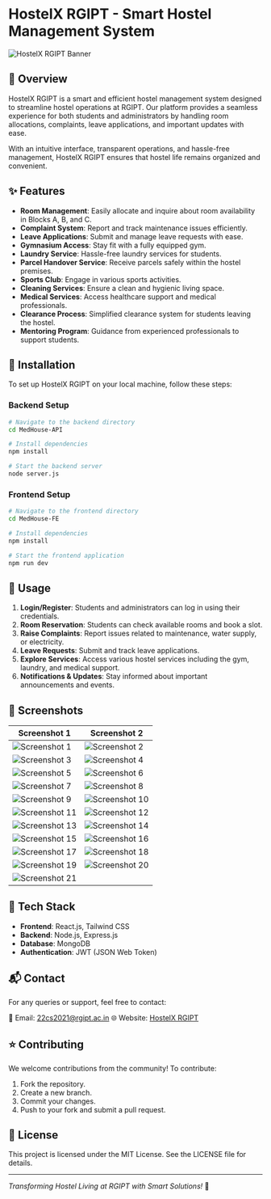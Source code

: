# HostelX RGIPT - Smart Hostel Management System

![HostelX RGIPT Banner](assets/1.png)

## 📌 Overview
HostelX RGIPT is a smart and efficient hostel management system designed to streamline hostel operations at RGIPT. Our platform provides a seamless experience for both students and administrators by handling room allocations, complaints, leave applications, and important updates with ease.

With an intuitive interface, transparent operations, and hassle-free management, HostelX RGIPT ensures that hostel life remains organized and convenient. 

## ✨ Features

- **Room Management**: Easily allocate and inquire about room availability in Blocks A, B, and C.
- **Complaint System**: Report and track maintenance issues efficiently.
- **Leave Applications**: Submit and manage leave requests with ease.
- **Gymnasium Access**: Stay fit with a fully equipped gym.
- **Laundry Service**: Hassle-free laundry services for students.
- **Parcel Handover Service**: Receive parcels safely within the hostel premises.
- **Sports Club**: Engage in various sports activities.
- **Cleaning Services**: Ensure a clean and hygienic living space.
- **Medical Services**: Access healthcare support and medical professionals.
- **Clearance Process**: Simplified clearance system for students leaving the hostel.
- **Mentoring Program**: Guidance from experienced professionals to support students.

## 🚀 Installation

To set up HostelX RGIPT on your local machine, follow these steps:

### Backend Setup

```bash
# Navigate to the backend directory
cd MedHouse-API

# Install dependencies
npm install

# Start the backend server
node server.js
```

### Frontend Setup

```bash
# Navigate to the frontend directory
cd MedHouse-FE

# Install dependencies
npm install

# Start the frontend application
npm run dev
```

## 📖 Usage

1. **Login/Register**: Students and administrators can log in using their credentials.
2. **Room Reservation**: Students can check available rooms and book a slot.
3. **Raise Complaints**: Report issues related to maintenance, water supply, or electricity.
4. **Leave Requests**: Submit and track leave applications.
5. **Explore Services**: Access various hostel services including the gym, laundry, and medical support.
6. **Notifications & Updates**: Stay informed about important announcements and events.

## 📸 Screenshots

| Screenshot 1 | Screenshot 2 |
|-------------|-------------|
| ![Screenshot 1](assets/1.png) | ![Screenshot 2](assets/2.png) |
| ![Screenshot 3](assets/3.png) | ![Screenshot 4](assets/4.png) |
| ![Screenshot 5](assets/5.png) | ![Screenshot 6](assets/6.png) |
| ![Screenshot 7](assets/7.png) | ![Screenshot 8](assets/8.png) |
| ![Screenshot 9](assets/9.png) | ![Screenshot 10](assets/10.png) |
| ![Screenshot 11](assets/11.png) | ![Screenshot 12](assets/12.png) |
| ![Screenshot 13](assets/13.png) | ![Screenshot 14](assets/14.png) |
| ![Screenshot 15](assets/15.png) | ![Screenshot 16](assets/16.png) |
| ![Screenshot 17](assets/17.png) | ![Screenshot 18](assets/18.png) |
| ![Screenshot 19](assets/19.png) | ![Screenshot 20](assets/20.png) |
| ![Screenshot 21](assets/21.png) |  |

## 🔧 Tech Stack
- **Frontend**: React.js, Tailwind CSS
- **Backend**: Node.js, Express.js
- **Database**: MongoDB
- **Authentication**: JWT (JSON Web Token)

## 📬 Contact
For any queries or support, feel free to contact:

📧 Email: 22cs2021@rgipt.ac.in 
🌐 Website: [HostelX RGIPT](https://hostelxrgipt.com)

## ⭐ Contributing
We welcome contributions from the community! To contribute:

1. Fork the repository.
2. Create a new branch.
3. Commit your changes.
4. Push to your fork and submit a pull request.

## 📝 License
This project is licensed under the MIT License. See the LICENSE file for details.

---
_Transforming Hostel Living at RGIPT with Smart Solutions!_ 🚀
